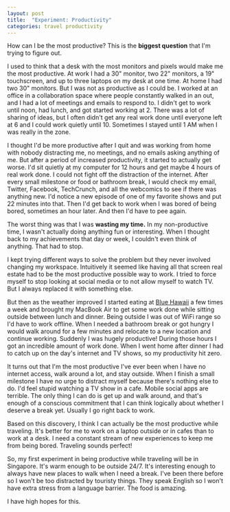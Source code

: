 ```yaml
---
layout: post
title:  "Experiment: Productivity"
categories: travel productivity
---
```


How can I be the most productive? This is the **biggest question** that I'm trying to figure out.

I used to think that a desk with the most monitors and pixels would make me the most productive. At work I had a 30" monitor, two 22" monitors, a 19" touchscreen, and up to three laptops on my desk at one time. At home I had two 30" monitors. But I was not as productive as I could be. I worked at an office in a collaboration space where people constantly walked in an out, and I had a lot of meetings and emails to respond to. I didn't get to work until noon, had lunch, and got started working at 2. There was a lot of sharing of ideas, but I often didn't get any real work done until everyone left at 6 and I could work quietly until 10. Sometimes I stayed until 1 AM when I was really in the zone.

I thought I'd be more productive after I quit and was working from home with nobody distracting me, no meetings, and no emails asking anything of me. But after a period of increased productivity, it started to actually get worse. I'd sit quietly at my computer for 12 hours and get maybe 4 hours of real work done. I could not fight off the distraction of the internet. After every small milestone or food or bathroom break, I would check my email, Twitter, Facebook, TechCrunch, and all the webcomics to see if there was anything new. I'd notice a new episode of one of my favorite shows and put 22 minutes into that. Then I'd get back to work when I was bored of being bored, sometimes an hour later. And then I'd have to pee again.

The worst thing was that I was **wasting my time.** In my non-productive time, I wasn't actually doing anything fun or interesting. When I thought back to my achievements that day or week, I couldn't even think of anything. That had to stop.

I kept trying different ways to solve the problem but they never involved changing my workspace. Intuitively it seemed like having all that screen real estate had to be the most productive possible way to work. I tried to force myself to stop looking at social media or to not allow myself to watch TV. But I always replaced it with something else.

But then as the weather improved I started eating at [Blue Hawaii](http://bluehawaiisf.com/) a few times a week and brought my MacBook Air to get some work done while sitting outside between lunch and dinner. Being outside I was out of WiFi range so I'd have to work offline. When I needed a bathroom break or got hungry I would walk around for a few minutes and relocate to a new location and continue working. Suddenly I was hugely productive! During those hours I got an incredible amount of work done. When I went home after dinner I had to catch up on the day's internet and TV shows, so my productivity hit zero.

It turns out that I'm the most productive I've ever been when I have no internet access, walk around a lot, and stay outside. When I finish a small milestone I have no urge to distract myself because there's nothing else to do. I'd feel stupid watching a TV show in a cafe. Mobile social apps are terrible. The only thing I can do is get up and walk around, and that's enough of a conscious commitment that I can think logically about whether I deserve a break yet. Usually I go right back to work.

Based on this discovery, I think I can actually be the most productive while traveling. It's better for me to work on a laptop outside or in cafes than to work at a desk. I need a constant stream of new experiences to keep me from being bored. Traveling sounds perfect!

So, my first experiment in being productive while traveling will be in Singapore. It's warm enough to be outside 24/7. It's interesting enough to always have new places to walk when I need a break. I've been there before so I won't be too distracted by touristy things. They speak English so I won't have extra stress from a language barrier. The food is amazing.

I have high hopes for this.